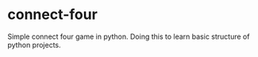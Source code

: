 # connect-four
Simple connect four game in python. Doing this to learn basic structure of python projects.
